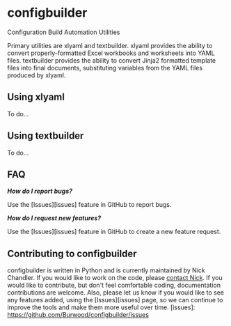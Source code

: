 # configbuilder
Configuration Build Automation Utilities

Primary utilities are xlyaml and textbuilder. xlyaml provides the ability to convert properly-formatted Excel workbooks and worksheets into YAML files. textbuilder provides the ability to convert Jinja2 formatted template files into final documents, substituting variables from the YAML files produced by xlyaml.

## Using xlyaml

To do...

## Using textbuilder

To do...

## FAQ

***How do I report bugs?***

Use the [Issues][issues] feature in GitHub to report bugs.


***How do I request new features?***

Use the [Issues][issues] feature in GitHub to create a new feature request.

## Contributing to configbuilder

configbuilder is written in Python and is currently maintained by Nick Chandler. If you would like to work on the code, please [contact Nick](mailto:nchandler@burwood.com). If you would like to contribute, but don't feel comfortable coding, documentation contributions are welcome. Also, please let us know if you would like to see any features added, using the [Issues][issues] page, so we can continue to improve the tools and make them more useful over time.
[issues]: https://github.com/Burwood/configbuilder/issues